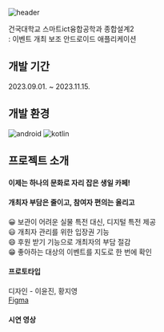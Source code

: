 ![header](https://capsule-render.vercel.app/api?type=waving&color=FAC0FF&height=250&section=header&text=O!TAKU&fontSize=90&fontColor=ffffff)

건국대학교 스마트ict융합공학과 종합설계2  
: 이벤트 개최 보조 안드로이드 애플리케이션  

개발 기간
---
2023.09.01. ~ 2023.11.15.

개발 환경
---
![android](https://img.shields.io/badge/Android-3DDC84?style=for-the-badge&logo=android&logoColor=white) ![kotlin](https://img.shields.io/badge/Kotlin-0095D5?&style=for-the-badge&logo=kotlin&logoColor=white)  

프로젝트 소개
---
#### 이제는 하나의 문화로 자리 잡은 생일 카페!
#### 개최자 부담은 줄이고, 참여자 편의는 올리고
😀 보관이 어려운 실물 특전 대신, 디지털 특전 제공  
😃 개최자 관리를 위한 입장권 기능  
😄 후원 받기 기능으로 개최자의 부담 절감  
😁 좋아하는 대상의 이벤트를 지도로 한 번에 확인  

#### 프로토타입
디자인 - 이윤진, 황지영  
[Figma](https://www.figma.com/file/It3HuKg6wTZEGdauTwnuiJ/O!taku?type=design&mode=design&t=3mpZAevH8tmUZTgd-1)  

#### 시연 영상
